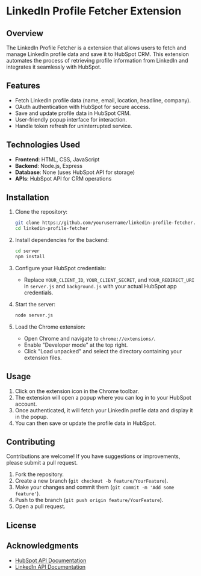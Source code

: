 
# LinkedIn Profile Fetcher  Extension

## Overview

The LinkedIn Profile Fetcher is a  extension that allows users to fetch and manage LinkedIn profile data and save it to HubSpot CRM. This extension automates the process of retrieving profile information from LinkedIn and integrates it seamlessly with HubSpot.

## Features

- Fetch LinkedIn profile data (name, email, location, headline, company).
- OAuth authentication with HubSpot for secure access.
- Save and update profile data in HubSpot CRM.
- User-friendly popup interface for interaction.
- Handle token refresh for uninterrupted service.

## Technologies Used

- **Frontend**: HTML, CSS, JavaScript
- **Backend**: Node.js, Express
- **Database**: None (uses HubSpot API for storage)
- **APIs**: HubSpot API for CRM operations

## Installation

1. Clone the repository:
   ```bash
   git clone https://github.com/yourusername/linkedin-profile-fetcher.git
   cd linkedin-profile-fetcher
   ```

2. Install dependencies for the backend:
   ```bash
   cd server
   npm install
   ```

3. Configure your HubSpot credentials:
   - Replace `YOUR_CLIENT_ID`, `YOUR_CLIENT_SECRET`, and `YOUR_REDIRECT_URI` in `server.js` and `background.js` with your actual HubSpot app credentials.

4. Start the server:
   ```bash
   node server.js
   ```

5. Load the Chrome extension:
   - Open Chrome and navigate to `chrome://extensions/`.
   - Enable "Developer mode" at the top right.
   - Click "Load unpacked" and select the directory containing your extension files.

## Usage

1. Click on the extension icon in the Chrome toolbar.
2. The extension will open a popup where you can log in to your HubSpot account.
3. Once authenticated, it will fetch your LinkedIn profile data and display it in the popup.
4. You can then save or update the profile data in HubSpot.

## Contributing

Contributions are welcome! If you have suggestions or improvements, please submit a pull request.

1. Fork the repository.
2. Create a new branch (`git checkout -b feature/YourFeature`).
3. Make your changes and commit them (`git commit -m 'Add some feature'`).
4. Push to the branch (`git push origin feature/YourFeature`).
5. Open a pull request.

## License



## Acknowledgments

- [HubSpot API Documentation](https://developers.hubspot.com/docs/api/overview)
- [LinkedIn API Documentation](https://docs.microsoft.com/en-us/linkedin/shared/integrations/people/profile-api)


